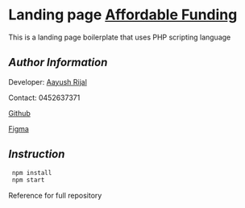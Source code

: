 # Landing page [Affordable Funding](https://affordablefunding.com.au/)

This is a landing page boilerplate that uses PHP scripting language

## _Author Information_

Developer: [Aayush Rijal](https://www.aayushrijal.net)

Contact: 0452637371

[Github](https://github.com/aayushrijal91/affordable_funding)

[Figma](https://www.figma.com/file/pzzfLIkJbSL2bcVfCgzKvU/Affordable-Funding-(Copy)?node-id=0%3A1)

## _Instruction_

```bash
 npm install
 npm start
 ```

Reference for full repository
